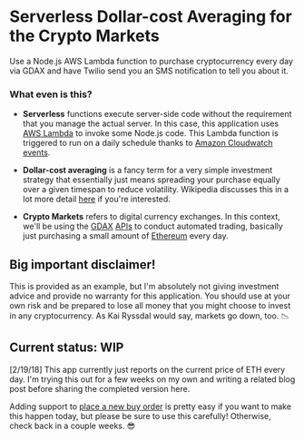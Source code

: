 # Serverless Dollar-cost Averaging for the Crypto Markets

Use a Node.js AWS Lambda function to purchase cryptocurrency every day via GDAX and have Twilio send you an SMS notification to tell you about it.

### What even is this?

- **Serverless** functions execute server-side code without the requirement that you manage the actual server. In this case, this application uses [AWS Lambda](https://aws.amazon.com/lambda/) to invoke some Node.js code. This Lambda function is triggered to run on a daily schedule thanks to [Amazon Cloudwatch events](https://docs.aws.amazon.com/AmazonCloudWatch/latest/events/WhatIsCloudWatchEvents.html).

- **Dollar-cost averaging** is a fancy term for a very simple investment strategy that essentially just means spreading your purchase equally over a given timespan to reduce volatility. Wikipedia discusses this in a lot more detail [here](https://en.wikipedia.org/wiki/Dollar_cost_averaging) if you're interested.

- **Crypto Markets** refers to digital currency exchanges. In this context, we'll be using the [GDAX](https://www.gdax.com) [APIs](https://docs.gdax.com/) to conduct automated trading, basically just purchasing a small amount of [Ethereum](https://www.ethereum.org/) every day. 

## Big important disclaimer!

This is provided as an example, but I'm absolutely not giving investment advice and provide no warranty for this application. You should use at your own risk and be prepared to lose all money that you might choose to invest in any cryptocurrency. As Kai Ryssdal would say, markets go down, too. 📉

## Current status: WIP

[2/19/18] This app currently just reports on the current price of ETH every day. I'm trying this out for a few weeks on my own and writing a related blog post before sharing the completed version here. 

Adding support to [place a new buy order](https://docs.gdax.com/#place-a-new-order) is pretty easy if you want to make this happen today, but please be sure to use this carefully! Otherwise, check back in a couple weeks. 😎